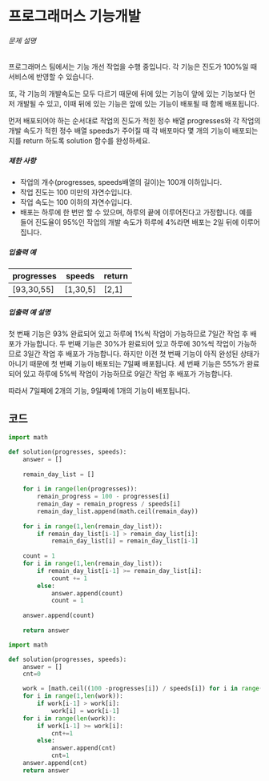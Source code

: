 # 프로그래머스 기능개발

###### 문제 설명

프로그래머스 팀에서는 기능 개선 작업을 수행 중입니다. 각 기능은 진도가 100%일 때 서비스에 반영할 수 있습니다.

또, 각 기능의 개발속도는 모두 다르기 때문에 뒤에 있는 기능이 앞에 있는 기능보다 먼저 개발될 수 있고, 이때 뒤에 있는 기능은 앞에 있는 기능이 배포될 때 함께 배포됩니다.

먼저 배포되어야 하는 순서대로 작업의 진도가 적힌 정수 배열 progresses와 각 작업의 개발 속도가 적힌 정수 배열 speeds가 주어질 때 각 배포마다 몇 개의 기능이 배포되는지를 return 하도록 solution 함수를 완성하세요.

##### 제한 사항

- 작업의 개수(progresses, speeds배열의 길이)는 100개 이하입니다.
- 작업 진도는 100 미만의 자연수입니다.
- 작업 속도는 100 이하의 자연수입니다.
- 배포는 하루에 한 번만 할 수 있으며, 하루의 끝에 이루어진다고 가정합니다. 예를 들어 진도율이 95%인 작업의 개발 속도가 하루에 4%라면 배포는 2일 뒤에 이루어집니다.

##### 입출력 예

| progresses | speeds   | return |
| ---------- | -------- | ------ |
| [93,30,55] | [1,30,5] | [2,1]  |

##### 입출력 예 설명

첫 번째 기능은 93% 완료되어 있고 하루에 1%씩 작업이 가능하므로 7일간 작업 후 배포가 가능합니다.
두 번째 기능은 30%가 완료되어 있고 하루에 30%씩 작업이 가능하므로 3일간 작업 후 배포가 가능합니다. 하지만 이전 첫 번째 기능이 아직 완성된 상태가 아니기 때문에 첫 번째 기능이 배포되는 7일째 배포됩니다.
세 번째 기능은 55%가 완료되어 있고 하루에 5%씩 작업이 가능하므로 9일간 작업 후 배포가 가능합니다.

따라서 7일째에 2개의 기능, 9일째에 1개의 기능이 배포됩니다.

## 코드

```python
import math

def solution(progresses, speeds):
    answer = []
    
    remain_day_list = []
    
    for i in range(len(progresses)):
        remain_progress = 100 - progresses[i]
        remain_day = remain_progress / speeds[i]
        remain_day_list.append(math.ceil(remain_day))
        
    for i in range(1,len(remain_day_list)):
        if remain_day_list[i-1] > remain_day_list[i]:
            remain_day_list[i] = remain_day_list[i-1]
    
    count = 1
    for i in range(1,len(remain_day_list)):
        if remain_day_list[i-1] >= remain_day_list[i]:
            count += 1
        else:
            answer.append(count)
            count = 1
    
    answer.append(count)
        
    return answer
```



```python
import math

def solution(progresses, speeds):
    answer = []
    cnt=0

    work = [math.ceil((100 -progresses[i]) / speeds[i]) for i in range(len(progresses))]
    for i in range(1,len(work)):
        if work[i-1] > work[i]:
            work[i] = work[i-1]
    for i in range(len(work)):
        if work[i-1] >= work[i]:
            cnt+=1
        else:
            answer.append(cnt)
            cnt=1
    answer.append(cnt)
    return answer
```

